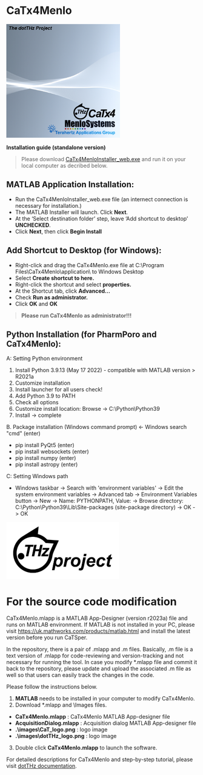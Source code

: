 # CaTx4Menlo

   <img src="/Images/CaTx4Menlo_splash.png" height ="300">

**Installation guide (standalone version)**

> Please download [CaTx4MenloInstaller_web.exe](CaTx4MenloInstaller_web.exe) and run it on your local computer as decribed below. 

## MATLAB Application Installation:
 -	Run the CaTx4MenloInstaller_web.exe file (an internect connection is necessary for installation.)
 -	The MATLAB Installer will launch. Click **Next**.
 -	At the ‘Select destination folder’ step, leave ‘Add shortcut to desktop’ **UNCHECKED**.
 -	Click **Next**, then click **Begin Install**

## Add Shortcut to Desktop (for Windows):
 -	Right-click and drag the CaTx4Menlo.exe file at C:\Program Files\CaTx4Menlo\application\ to Windows Desktop
 -	Select **Create shortcut to here.**
 -	Right-click the shortcut and select **properties.**
 -	At the Shortcut tab, click **Advanced…**
 -	Check **Run as administrator.**
 -	Click **OK** and **OK**

>**Please run CaTx4Menlo as administrator!!!**

## Python Installation (for PharmPoro and CaTx4Menlo):
  A: Setting Python environment
  1.	Install Python 3.9.13 (May 17 2022) - compatible with MATLAB version > R2021a
  2.	Customize installation
  3.	Install launcher for all users check!
  4.	Add Python 3.9 to PATH
  5.	Check all options
  6.	Customize install location: Browse -> C:\Python\Python39
  7.	Install -> complete

  B. Package installation
  (Windows command prompt) <- Windows search "cmd" (enter)
  - pip install PyQt5 (enter)
  - pip install websockets (enter)
  - pip install numpy (enter)
  - pip install astropy (enter)

  C: Setting Windows path 
  - Windows taskbar -> Search with 'environment variables' -> Edit the system environment variables
  -> Advanced tab -> Environment Variables button -> New
  -> Name: PYTHONPATH, Value: -> Browse directory: C:\Python\Python39\Lib\Site-packages (site-package directory)
  -> OK -> OK

 <img src="/Images/dotTHzProject_logo.png" height ="150">

# **For the source code modification**

CaTx4Menlo.mlapp is a MATLAB App-Designer (version r2023a) file and runs on MATLAB environment. If MATLAB is not installed in your PC, please visit https://uk.mathworks.com/products/matlab.html and install the latest version before you run CaTSper. 

In the repository, there is a pair of .mlapp and .m files. Basically, .m file is a text version of .mlapp for code-reviewing and version-tracking and not necessary for running the tool. In case you modify *.mlapp file and commit it back to the repository, please update and upload the associated .m file as well so that users can easily track the changes in the code.

Please follow the instructions below.
1. **MATLAB** needs to be installed in your computer to modify CaTx4Menlo.
2. Download *.mlapp and \Images files.
 - **CaTx4Menlo.mlapp** : CaTx4Menlo MATLAB App-designer file
 - **AcquisitionDialog.mlapp** : Acquisition dialog MATLAB App-designer file
 - **.\images\CaT_logo.png** : logo image
 - **.\images\dotTHz_logo.png** : logo image
3. Double click **CaTx4Menlo.mlapp** to launch the software.

For detailed descriptions for CaTx4Menlo and step-by-step tutorial, please visit [dotTHz documentation](https://github.com/dotTHzTAG/Documentation).
